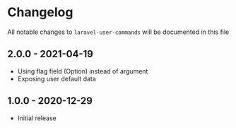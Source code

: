 # Changelog

All notable changes to `laravel-user-commands` will be documented in this file

## 2.0.0 - 2021-04-19
- Using flag field (Option) instead of argument
- Exposing user default data

## 1.0.0 - 2020-12-29
- Initial release
